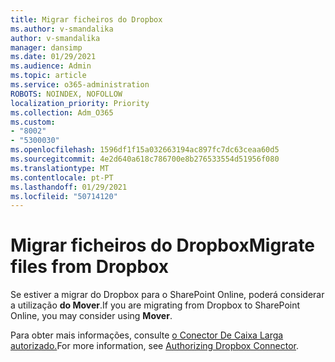 ```yaml
---
title: Migrar ficheiros do Dropbox
ms.author: v-smandalika
author: v-smandalika
manager: dansimp
ms.date: 01/29/2021
ms.audience: Admin
ms.topic: article
ms.service: o365-administration
ROBOTS: NOINDEX, NOFOLLOW
localization_priority: Priority
ms.collection: Adm_O365
ms.custom:
- "8002"
- "5300030"
ms.openlocfilehash: 1596df1f15a032663194ac897fc7dc63ceaa60d5
ms.sourcegitcommit: 4e2d640a618c786700e8b276533554d51956f080
ms.translationtype: MT
ms.contentlocale: pt-PT
ms.lasthandoff: 01/29/2021
ms.locfileid: "50714120"
---
```

# <a name="migrate-files-from-dropbox"></a><span data-ttu-id="d649e-102">Migrar ficheiros do Dropbox</span><span class="sxs-lookup"><span data-stu-id="d649e-102">Migrate files from Dropbox</span></span>

<span data-ttu-id="d649e-103">Se estiver a migrar do Dropbox para o SharePoint Online, poderá considerar a utilização **do Mover**.</span><span class="sxs-lookup"><span data-stu-id="d649e-103">If you are migrating from Dropbox to SharePoint Online, you may consider using **Mover**.</span></span>

<span data-ttu-id="d649e-104">Para obter mais informações, consulte [o Conector De Caixa Larga autorizado.](https://docs.microsoft.com/sharepointmigration/mover-dropbox)</span><span class="sxs-lookup"><span data-stu-id="d649e-104">For more information, see [Authorizing Dropbox Connector](https://docs.microsoft.com/sharepointmigration/mover-dropbox).</span></span>

